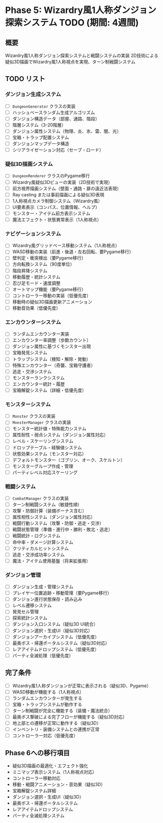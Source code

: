# Phase 5: Wizardry風1人称ダンジョン探索システム TODO (期間: 4週間)

## 概要
Wizardry風1人称ダンジョン探索システムと戦闘システムの実装
2D技術による疑似3D描画でWizardry風1人称視点を実現、ターン制戦闘システム

## TODO リスト

### ダンジョン生成システム
- [ ] `DungeonGenerator` クラスの実装
- [ ] ハッシュベースランダム生成アルゴリズム
- [ ] ダンジョン構造データ（部屋、通路、階段）
- [ ] 階層システム（3-20階層）
- [ ] ダンジョン属性システム（物理、炎、氷、雷、闇、光）
- [ ] 宝箱・トラップ配置システム
- [ ] ダンジョンマップデータ構造
- [ ] シリアライゼーション対応（セーブ・ロード）

### 疑似3D描画システム
- [ ] `DungeonRenderer` クラスのPygame移行
- [ ] Wizardry風疑似3Dビューの実装（2D技術で実現）
- [ ] 前方視界描画システム（壁面・通路・扉の遠近法表現）
- [ ] Ray casting または事前描画による疑似3D表現
- [ ] 1人称視点カメラ制御システム（Wizardry風）
- [ ] UI要素表示（コンパス、位置情報、ヘルプ）
- [ ] モンスター・アイテム前方表示システム
- [ ] 魔法エフェクト・状態異常表示（1人称視点）

### ナビゲーションシステム
- [ ] Wizardry風グリッドベース移動システム（1人称視点）
- [ ] WASD移動の実装（前進・後退・左右回転、要Pygame移行）
- [ ] 壁判定・衝突検出（要Pygame移行）
- [ ] 方向転換システム（90度単位）
- [ ] 階段昇降システム
- [ ] 移動履歴・統計システム
- [ ] 忍び足モード・速度調整
- [ ] オートマップ機能（要Pygame移行）
- [ ] コントローラー移動の実装（低優先度）
- [ ] 移動時の疑似3D描画更新アニメーション
- [ ] 移動音効果（低優先度）

### エンカウンターシステム
- [ ] ランダムエンカウンター実装
- [ ] エンカウンター率調整（歩数カウント）
- [ ] ダンジョン属性に基づくモンスター出現
- [ ] 宝箱発見システム
- [ ] トラップシステム（検知・解除・発動）
- [ ] 特殊エンカウンター（奇襲、宝箱守護者）
- [ ] 逃走・交渉システム
- [ ] モンスターランクシステム
- [ ] エンカウンター統計・履歴
- [ ] 宝箱解錠システム（詳細・低優先度）

### モンスターシステム
- [ ] `Monster` クラスの実装
- [ ] `MonsterManager` クラスの実装
- [ ] モンスター統計値・特殊能力システム
- [ ] 属性耐性・弱点システム（ダンジョン属性対応）
- [ ] レベル・スケーリングシステム
- [ ] ドロップテーブル・経験値システム
- [ ] 状態効果システム（モンスター対応）
- [ ] デフォルトモンスター（ゴブリン、オーク、スケルトン）
- [ ] モンスターグループ作成・管理
- [ ] パーティレベル対応スケーリング

### 戦闘システム
- [ ] `CombatManager` クラスの実装
- [ ] ターン制戦闘システム（敏捷性順）
- [ ] 攻撃・防御計算（装備ボーナス含む）
- [ ] 属性相性システム（ダンジョン属性対応）
- [ ] 戦闘行動システム（攻撃・防御・逃走・交渉）
- [ ] 戦闘状態管理（準備・進行中・勝利・敗北・逃走）
- [ ] 戦闘統計・ログシステム
- [ ] 命中率・ダメージ計算システム
- [ ] クリティカルヒットシステム
- [ ] 逃走・交渉成功率システム
- [ ] 魔法・アイテム使用基盤（将来拡張用）

### ダンジョン管理
- [ ] ダンジョン生成・管理システム
- [ ] プレイヤー位置追跡・移動管理（要Pygame移行）
- [ ] ダンジョン進行状態保存・読み込み
- [ ] レベル遷移システム
- [ ] 発見セル管理
- [ ] 探索統計システム
- [ ] ダンジョン入口システム（疑似3D UI統合）
- [ ] ダンジョン選択・生成UI（疑似3D対応）
- [ ] ダンジョンアーカイブシステム（低優先度）
- [ ] 最奥ボス・帰還ポータルシステム（疑似3D対応）
- [ ] レアアイテムドロップシステム（低優先度）
- [ ] パーティ全滅処理（低優先度）

## 完了条件
- [ ] Wizardry風1人称ダンジョンが正常に表示される（疑似3D、Pygame）
- [ ] WASD移動が機能する（1人称視点）
- [ ] ランダムエンカウンターが発生する
- [ ] 宝箱・トラップシステムが動作する
- [ ] ターン制戦闘が完全に機能する（装備・魔法統合）
- [ ] 最奥ボス撃破による完了フローが機能する（疑似3D対応）
- [ ] 地上部との遷移が正常に動作する（疑似3D）
- [ ] インベントリ・装備システムとの連携が正常
- [ ] コントローラー対応（低優先度）

## Phase 6への移行項目
- 疑似3D描画の最適化・エフェクト強化
- ミニマップ表示システム（1人称視点対応）
- コントローラー移動対応
- 移動・戦闘アニメーション・音効果（疑似3D）
- 宝箱解錠システム詳細
- ダンジョン選択・生成UI（疑似3D）
- 最奥ボス・帰還ポータルシステム
- レアアイテムドロップシステム
- パーティ全滅処理システム

